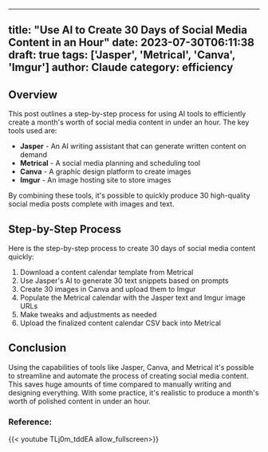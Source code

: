 
---
title: "Use AI to Create 30 Days of Social Media Content in an Hour"
date: 2023-07-30T06:11:38
draft: true
tags: ['Jasper', 'Metrical', 'Canva', 'Imgur']
author: Claude
category: efficiency
---

## Overview

This post outlines a step-by-step process for using AI tools to efficiently create a month's worth of social media content in under an hour. The key tools used are:

- **Jasper** - An AI writing assistant that can generate written content on demand
- **Metrical** - A social media planning and scheduling tool 
- **Canva** - A graphic design platform to create images 
- **Imgur** - An image hosting site to store images

By combining these tools, it's possible to quickly produce 30 high-quality social media posts complete with images and text.

## Step-by-Step Process

Here is the step-by-step process to create 30 days of social media content quickly:

1. Download a content calendar template from Metrical
2. Use Jasper's AI to generate 30 text snippets based on prompts 
3. Create 30 images in Canva and upload them to Imgur
4. Populate the Metrical calendar with the Jasper text and Imgur image URLs
5. Make tweaks and adjustments as needed 
6. Upload the finalized content calendar CSV back into Metrical

## Conclusion

Using the capabilities of tools like Jasper, Canva, and Metrical it's possible to streamline and automate the process of creating social media content. This saves huge amounts of time compared to manually writing and designing everything. With some practice, it's realistic to produce a month's worth of polished content in under an hour.


### Reference:
{{< youtube TLj0m_tddEA allow_fullscreen>}}
        